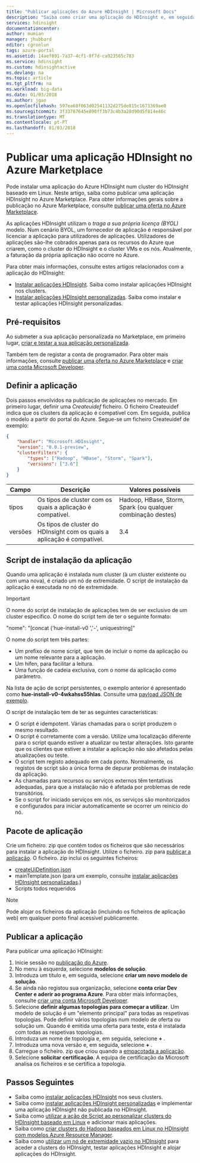 ```yaml
---
title: "Publicar aplicações do Azure HDInsight | Microsoft Docs"
description: "Saiba como criar uma aplicação do HDInsight e, em seguida, publicá-lo no Azure Marketplace."
services: hdinsight
documentationcenter: 
author: mumian
manager: jhubbard
editor: cgronlun
tags: azure-portal
ms.assetid: 14aef891-7a37-4cf1-8f7d-ca923565c783
ms.service: hdinsight
ms.custom: hdinsightactive
ms.devlang: na
ms.topic: article
ms.tgt_pltfrm: na
ms.workload: big-data
ms.date: 01/03/2018
ms.author: jgao
ms.openlocfilehash: 597ea68f063d02541132d275de815c1673369ae0
ms.sourcegitcommit: 3f33787645e890ff3b73c4b3a28d90d5f814e46c
ms.translationtype: MT
ms.contentlocale: pt-PT
ms.lasthandoff: 01/03/2018
---
```

# <a name="publish-an-hdinsight-application-in-the-azure-marketplace"></a>Publicar uma aplicação HDInsight no Azure Marketplace
Pode instalar uma aplicação do Azure HDInsight num cluster do HDInsight baseado em Linux. Neste artigo, saiba como publicar uma aplicação HDInsight no Azure Marketplace. Para obter informações gerais sobre a publicação no Azure Marketplace, consulte [publicar uma oferta no Azure Marketplace](../marketplace-publishing/marketplace-publishing-getting-started.md).

As aplicações HDInsight utilizam o *traga a sua própria licença (BYOL)* modelo. Num cenário BYOL, um fornecedor de aplicação é responsável por licenciar a aplicação para utilizadores de aplicações. Utilizadores de aplicações são-lhe cobrados apenas para os recursos do Azure que criarem, como o cluster do HDInsight e o cluster VMs e os nós. Atualmente, a faturação da própria aplicação não ocorre no Azure.

Para obter mais informações, consulte estes artigos relacionados com a aplicação do HDInsight:

* [Instalar aplicações HDInsight](hdinsight-apps-install-applications.md). Saiba como instalar aplicações HDInsight nos clusters.
* [Instalar aplicações HDInsight personalizadas](hdinsight-apps-install-custom-applications.md). Saiba como instalar e testar aplicações HDInsight personalizadas.

## <a name="prerequisites"></a>Pré-requisitos
Ao submeter a sua aplicação personalizada no Marketplace, em primeiro lugar, [criar e testar a sua aplicação personalizada](hdinsight-apps-install-custom-applications.md).

Também tem de registar a conta de programador. Para obter mais informações, consulte [publicar uma oferta no Azure Marketplace](../marketplace-publishing/marketplace-publishing-getting-started.md) e [criar uma conta Microsoft Developer](../marketplace-publishing/marketplace-publishing-accounts-creation-registration.md).

## <a name="define-the-application"></a>Definir a aplicação
Dois passos envolvidos na publicação de aplicações no mercado. Em primeiro lugar, definir uma *Createuidef* ficheiro. O ficheiro Createuidef indica que os clusters da aplicação é compatível com. Em seguida, publica o modelo a partir do portal do Azure. Segue-se um ficheiro Createuidef de exemplo:

```json
{
    "handler": "Microsoft.HDInsight",
    "version": "0.0.1-preview",
    "clusterFilters": {
        "types": ["Hadoop", "HBase", "Storm", "Spark"],
        "versions": ["3.6"]
    }
}
```

| Campo | Descrição | Valores possíveis |
| --- | --- | --- |
| tipos |Os tipos de cluster com os quais a aplicação é compatível. |Hadoop, HBase, Storm, Spark (ou qualquer combinação destes) |
| versões |Os tipos de cluster do HDInsight com os quais a aplicação é compatível. |3.4 |

## <a name="application-installation-script"></a>Script de instalação da aplicação
Quando uma aplicação é instalada num cluster (à um cluster existente ou com uma nova), é criado um nó de extremidade. O script de instalação da aplicação é executada no nó de extremidade.

  > [!IMPORTANT]
  > O nome do script de instalação de aplicações tem de ser exclusivo de um cluster específico. O nome do script tem de ter o seguinte formato:
  > 
  > "nome": "[concat ('hue-install-v0 ','-', uniquestring]"
  > 
  > O nome do script tem três partes:
  > 
  > * Um prefixo de nome script, que tem de incluir o nome da aplicação ou um nome relevante para a aplicação.
  > * Um hífen, para facilitar a leitura.
  > * Uma função de cadeia exclusiva, com o nome da aplicação como parâmetro.
  > 
  > Na lista de ação de script persistentes, o exemplo anterior é apresentado como **hue-install-v0-4wkahss55hlas**. Consulte uma [payload JSON de exemplo](https://raw.githubusercontent.com/hdinsight/Iaas-Applications/master/Hue/azuredeploy.json).
  > 

O script de instalação tem de ter as seguintes características:
* O script é idempotent. Várias chamadas para o script produzem o mesmo resultado.
* O script é corretamente com a versão. Utilize uma localização diferente para o script quando estiver a atualizar ou testar alterações. Isto garante que os clientes que estiver a instalar a aplicação não são afetados pelas atualizações ou teste. 
* O script tem registo adequado em cada ponto. Normalmente, os registos de script são a única forma de depurar problemas de instalação da aplicação.
* As chamadas para recursos ou serviços externos têm tentativas adequadas, para que a instalação não é afetada por problemas de rede transitórios.
* Se o script for iniciado serviços em nós, os serviços são monitorizados e configurados para iniciar automaticamente se ocorrer um reinício do nó.

## <a name="package-the-application"></a>Pacote de aplicação
Crie um ficheiro. zip que contém todos os ficheiros que são necessários para instalar a aplicação do HDInsight. Utilize o ficheiro. zip para [publicar a aplicação](#publish-application). O ficheiro. zip inclui os seguintes ficheiros:

* [createUiDefinition.json](#define-application)
* mainTemplate.json (para um exemplo, consulte [instalar aplicações HDInsight personalizadas](hdinsight-apps-install-custom-applications.md).)
* Scripts todos requeridos

> [!NOTE]
> Pode alojar os ficheiros da aplicação (incluindo os ficheiros de aplicação web) em qualquer ponto final acessível publicamente.
> 

## <a name="publish-the-application"></a>Publicar a aplicação
Para publicar uma aplicação HDInsight:

1. Inicie sessão no [publicação do Azure](https://publish.windowsazure.com/).
2. No menu à esquerda, selecione **modelos de solução**.
3. Introduza um título e, em seguida, selecione **criar um novo modelo de solução**.
4. Se ainda não registou sua organização, selecione **conta criar Dev Center e aderir ao programa Azure**.  Para obter mais informações, consulte [criar uma conta Microsoft Developer](../marketplace-publishing/marketplace-publishing-accounts-creation-registration.md).
5. Selecione **definir algumas topologias para começar a utilizar**. Um modelo de solução é um "elemento principal" para todas as respetivas topologias. Pode definir vários topologias num modelo de oferta ou solução um. Quando é emitida uma oferta para teste, esta é instalada com todas as respetivas topologias. 
6. Introduza um nome de topologia e, em seguida, selecione  **+** .
7. Introduza uma nova versão e, em seguida, selecione  **+** .
8. Carregue o ficheiro. zip que criou quando a [empacotada a aplicação](#package-application).  
9. Selecione **solicitar certificação**. A equipa de certificação da Microsoft analisa os ficheiros e se certifica a topologia.

## <a name="next-steps"></a>Passos Seguintes
* Saiba como [instalar aplicações HDInsight](hdinsight-apps-install-applications.md) nos seus clusters.
* Saiba como [instalar aplicações HDInsight personalizadas](hdinsight-apps-install-custom-applications.md) e implementar uma aplicação HDInsight não publicada no HDInsight.
* Saiba como [utilizar a ação de Script ao personalizar clusters do HDInsight baseado em Linux](hdinsight-hadoop-customize-cluster-linux.md) e adicionar mais aplicações. 
* Saiba como [criar clusters do Hadoop baseados em Linux no HDInsight com modelos Azure Resource Manager](hdinsight-hadoop-create-linux-clusters-arm-templates.md).
* Saiba como [utilizar um nó de extremidade vazio no HDInsight](hdinsight-apps-use-edge-node.md) para aceder a clusters do HDInsight, testar aplicações HDInsight e alojar aplicações do HDInsight.


